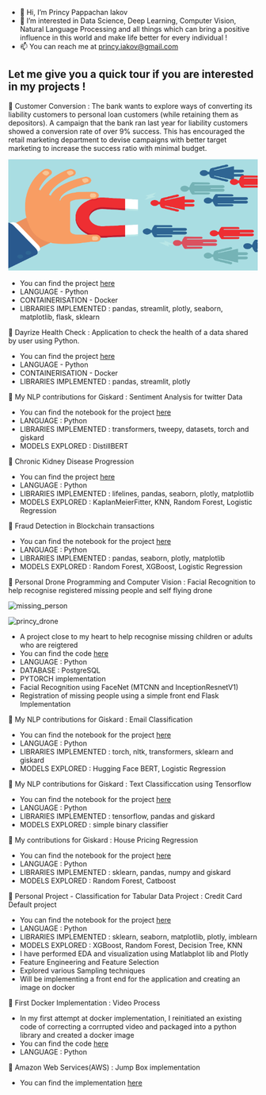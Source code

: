 - 👋 Hi, I’m Princy Pappachan Iakov 
- 👀 I’m interested in Data Science, Deep Learning, Computer Vision, Natural Language Processing  and all things which can bring a positive influence in this world and make life better for every individual ! 
- 📫 You can reach me at princy.iakov@gmail.com

## Let me give you a quick tour if you are interested in my projects ! 

🌟  Customer Conversion : The bank wants to explore ways of converting its liability customers to personal loan customers (while retaining them as depositors). A campaign that the bank ran last year for liability customers showed a conversion rate of over 9% success. This has encouraged the retail marketing department to devise campaigns with better target marketing to increase the success ratio with minimal budget.

![customer_conversion](https://github.com/princyiakov/customer_conversion/blob/main/resources/attract-customers.png)

   - You can find the project [here](https://github.com/princyiakov/customer_conversion)
   - LANGUAGE - Python
   - CONTAINERISATION - Docker
   - LIBRARIES IMPLEMENTED : pandas, streamlit, plotly, seaborn, matplotlib, flask, sklearn


🌟  Dayrize Health Check : Application to check the health of a data shared by user using Python.
   - You can find the project [here](https://github.com/princyiakov/dayrize_health_check)
   - LANGUAGE - Python
   - CONTAINERISATION - Docker
   - LIBRARIES IMPLEMENTED : pandas, streamlit, plotly



🌟  My NLP contributions for Giskard : Sentiment Analysis for twitter Data
   - You can find the notebook for the project [here](https://github.com/princyiakov/giskard_contrubutions/blob/main/Sentiment_Analysis_for_Twitter_Data.ipynb) 
   - LANGUAGE : Python
   - LIBRARIES IMPLEMENTED : transformers, tweepy, datasets, torch and giskard
   - MODELS EXPLORED : DistillBERT


🌟 Chronic Kidney Disease Progression
   - You can find the project [here](https://github.com/princyiakov/chronic_kidney_disease_progression) 
   - LANGUAGE : Python
   - LIBRARIES IMPLEMENTED : lifelines, pandas, seaborn, plotly, matplotlib
   - MODELS EXPLORED :  KaplanMeierFitter, KNN, Random Forest, Logistic Regression 
   
🌟 Fraud Detection in Blockchain transactions
   - You can find the notebook for the project [here](https://github.com/princyiakov/fraud_detection_blockchain/tree/main/notebooks) 
   - LANGUAGE : Python
   - LIBRARIES IMPLEMENTED : pandas, seaborn, plotly, matplotlib
   - MODELS EXPLORED : Random Forest, XGBoost, Logistic Regression 

🌟 Personal Drone Programming and Computer Vision : Facial Recognition to help recognise registered missing people and self flying drone

![missing_person](https://github.com/princyiakov/princyiakov/blob/main/missing_person.gif)


![princy_drone](https://github.com/princyiakov/princyiakov/blob/main/princy_drone.gif)
  - A project close to my heart to help recognise missing children or adults who are reigtered 
  - You can find the code [here](https://github.com/princyiakov/Drone_Face_Recognition)
  - LANGUAGE : Python
  - DATABASE : PostgreSQL
  - PYTORCH implementation
  - Facial Recognition using FaceNet (MTCNN and InceptionResnetV1)
  - Registration of missing people using a simple front end Flask Implementation


🌟 My NLP contributions for Giskard : Email Classification
 - You can find the notebook for the project [here](https://github.com/princyiakov/giskard_contrubutions/blob/main/Email%20Classification%20Model.ipynb) 
 - LANGUAGE : Python
 - LIBRARIES IMPLEMENTED : torch, nltk, transformers, sklearn and giskard
 - MODELS EXPLORED : Hugging Face BERT, Logistic Regression

🌟 My NLP contributions for Giskard : Text Classificcation using Tensorflow
 - You can find the notebook for the project [here](https://github.com/princyiakov/giskard_contrubutions/blob/main/Text_classification_Using_Tensorflow_Neural_Network.ipynb) 
 - LANGUAGE : Python
 - LIBRARIES IMPLEMENTED : tensorflow, pandas and giskard
 - MODELS EXPLORED : simple binary classifier

🌟 My contributions for Giskard : House Pricing Regression  
 - You can find the notebook for the project [here](https://github.com/princyiakov/giskard_contrubutions/blob/main/House%20pricing%20regression%20model.ipynb) 
 - LANGUAGE : Python
 - LIBRARIES IMPLEMENTED : sklearn, pandas, numpy and giskard
 - MODELS EXPLORED : Random Forest, Catboost
 

🌟 Personal Project - Classification for Tabular Data Project : Credit Card Default project 
  - You can find the notebook for the project [here](https://github.com/princyiakov/credit-card-default/blob/main/credit-card-default.ipynb) 
  - LANGUAGE : Python
  - LIBRARIES IMPLEMENTED : sklearn, seaborn, matplotlib, plotly, imblearn
  - MODELS EXPLORED : XGBoost, Random Forest, Decision Tree, KNN
  - I have performed EDA and visualization using Matlabplot lib and Plotly
  - Feature Engineering and Feature Selection
  - Explored various Sampling techniques 
  - Will be implementing a front end for the application and creating an image on docker 
  
🌟 First Docker Implementation : Video Process
  - In my first attempt at docker implementation, I reinitiated an existing code of correcting a corrrupted video and packaged into a python library and created a docker image
  - You can find the code [here](https://github.com/princyiakov/videoprocess)
  - LANGUAGE : Python

🌟 Amazon Web Services(AWS)  : Jump Box implementation
  - You can find the implementation [here](https://github.com/princyiakov/develop/tree/master/AWS/JumpBox) 
<!---
princyiakov/princyiakov is a ✨ special ✨ repository because its `README.md` (this file) appears on your GitHub profile.
You can click the Preview link to take a look at your changes.
--->
